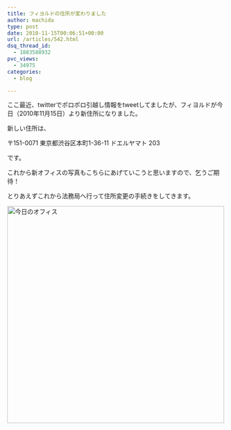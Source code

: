 ```yaml
---
title: フィヨルドの住所が変わりました
author: machida
type: post
date: 2010-11-15T00:06:51+00:00
url: /articles/542.html
dsq_thread_id:
  - 1883588932
pvc_views:
  - 34975
categories:
  - blog

---
```

ここ最近、twitterでポロポロ引越し情報をtweetしてましたが、フィヨルドが今日（2010年11月15日）より新住所になりました。

新しい住所は、
  
〒151-0071 東京都渋谷区本町1-36-11 ドエルヤマト 203
  
です。

これから新オフィスの写真もこちらにあげていこうと思いますので、乞うご期待！

とりあえずこれから法務局へ行って住所変更の手続きをしてきます。

<p class="center">
  <img src="http://farm5.static.flickr.com/4147/5175365733_e54923e477.jpg" width="500" height="500" alt="今日のオフィス" />
</p>
